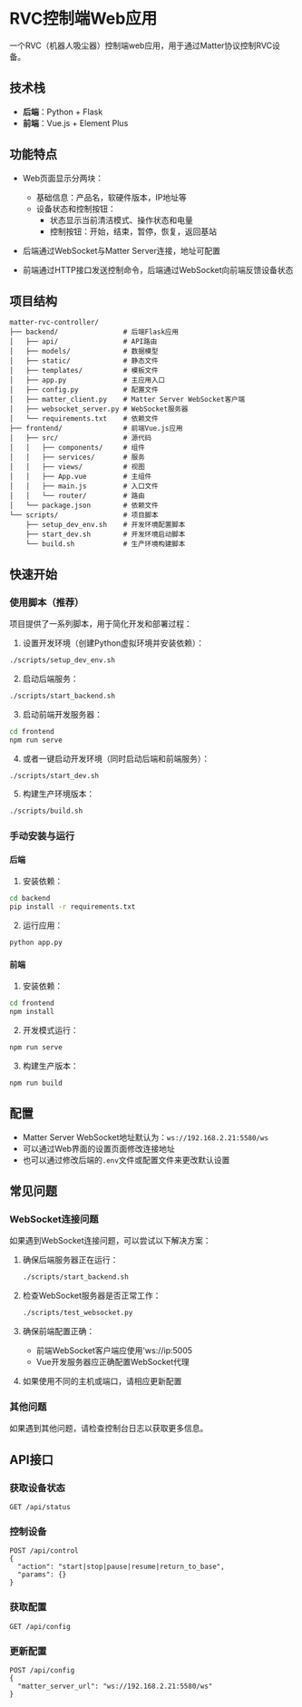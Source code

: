 # RVC控制端Web应用

一个RVC（机器人吸尘器）控制端web应用，用于通过Matter协议控制RVC设备。

## 技术栈

- **后端**：Python + Flask
- **前端**：Vue.js + Element Plus

## 功能特点

- Web页面显示分两块：
  - 基础信息：产品名，软硬件版本，IP地址等
  - 设备状态和控制按钮：
    - 状态显示当前清洁模式、操作状态和电量
    - 控制按钮：开始，结束，暂停，恢复，返回基站

- 后端通过WebSocket与Matter Server连接，地址可配置
- 前端通过HTTP接口发送控制命令，后端通过WebSocket向前端反馈设备状态

## 项目结构

```
matter-rvc-controller/
├── backend/                # 后端Flask应用
│   ├── api/                # API路由
│   ├── models/             # 数据模型
│   ├── static/             # 静态文件
│   ├── templates/          # 模板文件
│   ├── app.py              # 主应用入口
│   ├── config.py           # 配置文件
│   ├── matter_client.py    # Matter Server WebSocket客户端
│   ├── websocket_server.py # WebSocket服务器
│   └── requirements.txt    # 依赖文件
├── frontend/               # 前端Vue.js应用
│   ├── src/                # 源代码
│   │   ├── components/     # 组件
│   │   ├── services/       # 服务
│   │   ├── views/          # 视图
│   │   ├── App.vue         # 主组件
│   │   ├── main.js         # 入口文件
│   │   └── router/         # 路由
│   └── package.json        # 依赖文件
└── scripts/                # 项目脚本
    ├── setup_dev_env.sh    # 开发环境配置脚本
    ├── start_dev.sh        # 开发环境启动脚本
    └── build.sh            # 生产环境构建脚本
```

## 快速开始

### 使用脚本（推荐）

项目提供了一系列脚本，用于简化开发和部署过程：

1. 设置开发环境（创建Python虚拟环境并安装依赖）：

```bash
./scripts/setup_dev_env.sh
```

2. 启动后端服务：

```bash
./scripts/start_backend.sh
```

3. 启动前端开发服务器：

```bash
cd frontend
npm run serve
```

4. 或者一键启动开发环境（同时启动后端和前端服务）：

```bash
./scripts/start_dev.sh
```

5. 构建生产环境版本：

```bash
./scripts/build.sh
```

### 手动安装与运行

#### 后端

1. 安装依赖：

```bash
cd backend
pip install -r requirements.txt
```

2. 运行应用：

```bash
python app.py
```

#### 前端

1. 安装依赖：

```bash
cd frontend
npm install
```

2. 开发模式运行：

```bash
npm run serve
```

3. 构建生产版本：

```bash
npm run build
```

## 配置

- Matter Server WebSocket地址默认为：`ws://192.168.2.21:5580/ws`
- 可以通过Web界面的设置页面修改连接地址
- 也可以通过修改后端的`.env`文件或配置文件来更改默认设置

## 常见问题

### WebSocket连接问题

如果遇到WebSocket连接问题，可以尝试以下解决方案：

1. 确保后端服务器正在运行：
   ```bash
   ./scripts/start_backend.sh
   ```

2. 检查WebSocket服务器是否正常工作：
   ```bash
   ./scripts/test_websocket.py
   ```

3. 确保前端配置正确：
   - 前端WebSocket客户端应使用'ws://ip:5005
   - Vue开发服务器应正确配置WebSocket代理

4. 如果使用不同的主机或端口，请相应更新配置

### 其他问题

如果遇到其他问题，请检查控制台日志以获取更多信息。

## API接口

### 获取设备状态

```
GET /api/status
```

### 控制设备

```
POST /api/control
{
  "action": "start|stop|pause|resume|return_to_base",
  "params": {}
}
```

### 获取配置

```
GET /api/config
```

### 更新配置

```
POST /api/config
{
  "matter_server_url": "ws://192.168.2.21:5580/ws"
}
```
